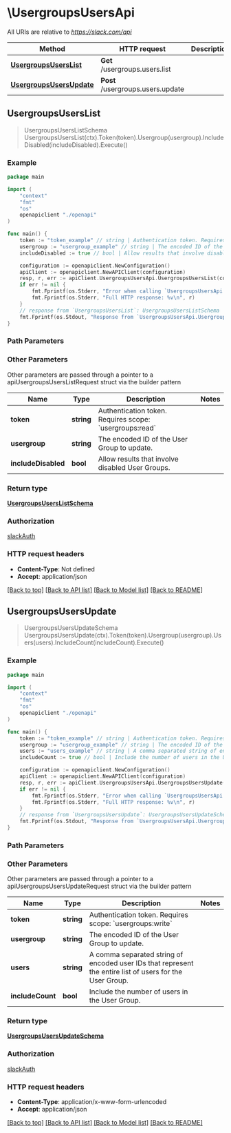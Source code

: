 # \UsergroupsUsersApi

All URIs are relative to *https://slack.com/api*

Method | HTTP request | Description
------------- | ------------- | -------------
[**UsergroupsUsersList**](UsergroupsUsersApi.md#UsergroupsUsersList) | **Get** /usergroups.users.list | 
[**UsergroupsUsersUpdate**](UsergroupsUsersApi.md#UsergroupsUsersUpdate) | **Post** /usergroups.users.update | 



## UsergroupsUsersList

> UsergroupsUsersListSchema UsergroupsUsersList(ctx).Token(token).Usergroup(usergroup).IncludeDisabled(includeDisabled).Execute()





### Example

```go
package main

import (
    "context"
    "fmt"
    "os"
    openapiclient "./openapi"
)

func main() {
    token := "token_example" // string | Authentication token. Requires scope: `usergroups:read`
    usergroup := "usergroup_example" // string | The encoded ID of the User Group to update.
    includeDisabled := true // bool | Allow results that involve disabled User Groups. (optional)

    configuration := openapiclient.NewConfiguration()
    apiClient := openapiclient.NewAPIClient(configuration)
    resp, r, err := apiClient.UsergroupsUsersApi.UsergroupsUsersList(context.Background()).Token(token).Usergroup(usergroup).IncludeDisabled(includeDisabled).Execute()
    if err != nil {
        fmt.Fprintf(os.Stderr, "Error when calling `UsergroupsUsersApi.UsergroupsUsersList``: %v\n", err)
        fmt.Fprintf(os.Stderr, "Full HTTP response: %v\n", r)
    }
    // response from `UsergroupsUsersList`: UsergroupsUsersListSchema
    fmt.Fprintf(os.Stdout, "Response from `UsergroupsUsersApi.UsergroupsUsersList`: %v\n", resp)
}
```

### Path Parameters



### Other Parameters

Other parameters are passed through a pointer to a apiUsergroupsUsersListRequest struct via the builder pattern


Name | Type | Description  | Notes
------------- | ------------- | ------------- | -------------
 **token** | **string** | Authentication token. Requires scope: &#x60;usergroups:read&#x60; | 
 **usergroup** | **string** | The encoded ID of the User Group to update. | 
 **includeDisabled** | **bool** | Allow results that involve disabled User Groups. | 

### Return type

[**UsergroupsUsersListSchema**](UsergroupsUsersListSchema.md)

### Authorization

[slackAuth](../README.md#slackAuth)

### HTTP request headers

- **Content-Type**: Not defined
- **Accept**: application/json

[[Back to top]](#) [[Back to API list]](../README.md#documentation-for-api-endpoints)
[[Back to Model list]](../README.md#documentation-for-models)
[[Back to README]](../README.md)


## UsergroupsUsersUpdate

> UsergroupsUsersUpdateSchema UsergroupsUsersUpdate(ctx).Token(token).Usergroup(usergroup).Users(users).IncludeCount(includeCount).Execute()





### Example

```go
package main

import (
    "context"
    "fmt"
    "os"
    openapiclient "./openapi"
)

func main() {
    token := "token_example" // string | Authentication token. Requires scope: `usergroups:write`
    usergroup := "usergroup_example" // string | The encoded ID of the User Group to update.
    users := "users_example" // string | A comma separated string of encoded user IDs that represent the entire list of users for the User Group.
    includeCount := true // bool | Include the number of users in the User Group. (optional)

    configuration := openapiclient.NewConfiguration()
    apiClient := openapiclient.NewAPIClient(configuration)
    resp, r, err := apiClient.UsergroupsUsersApi.UsergroupsUsersUpdate(context.Background()).Token(token).Usergroup(usergroup).Users(users).IncludeCount(includeCount).Execute()
    if err != nil {
        fmt.Fprintf(os.Stderr, "Error when calling `UsergroupsUsersApi.UsergroupsUsersUpdate``: %v\n", err)
        fmt.Fprintf(os.Stderr, "Full HTTP response: %v\n", r)
    }
    // response from `UsergroupsUsersUpdate`: UsergroupsUsersUpdateSchema
    fmt.Fprintf(os.Stdout, "Response from `UsergroupsUsersApi.UsergroupsUsersUpdate`: %v\n", resp)
}
```

### Path Parameters



### Other Parameters

Other parameters are passed through a pointer to a apiUsergroupsUsersUpdateRequest struct via the builder pattern


Name | Type | Description  | Notes
------------- | ------------- | ------------- | -------------
 **token** | **string** | Authentication token. Requires scope: &#x60;usergroups:write&#x60; | 
 **usergroup** | **string** | The encoded ID of the User Group to update. | 
 **users** | **string** | A comma separated string of encoded user IDs that represent the entire list of users for the User Group. | 
 **includeCount** | **bool** | Include the number of users in the User Group. | 

### Return type

[**UsergroupsUsersUpdateSchema**](UsergroupsUsersUpdateSchema.md)

### Authorization

[slackAuth](../README.md#slackAuth)

### HTTP request headers

- **Content-Type**: application/x-www-form-urlencoded
- **Accept**: application/json

[[Back to top]](#) [[Back to API list]](../README.md#documentation-for-api-endpoints)
[[Back to Model list]](../README.md#documentation-for-models)
[[Back to README]](../README.md)

